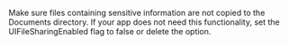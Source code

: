 Make sure files containing sensitive information are not copied
to the Documents directory. If your app does not need this
functionality, set the UIFileSharingEnabled flag to false or delete the option.